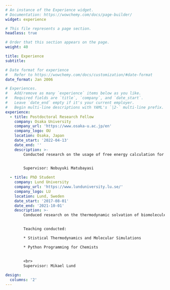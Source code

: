 ```yaml
---
# An instance of the Experience widget.
# Documentation: https://wowchemy.com/docs/page-builder/
widget: experience

# This file represents a page section.
headless: true

# Order that this section appears on the page.
weight: 40

title: Experience
subtitle:

# Date format for experience
#   Refer to https://wowchemy.com/docs/customization/#date-format
date_format: Jan 2006

# Experiences.
#   Add/remove as many `experience` items below as you like.
#   Required fields are `title`, `company`, and `date_start`.
#   Leave `date_end` empty if it's your current employer.
#   Begin multi-line descriptions with YAML's `|2-` multi-line prefix.
experience:
  - title: Postdoctoral Research Fellow
    company: Osaka University
    company_url: 'https://www.osaka-u.ac.jp/en'
    company_logo: OU
    location: Osaka, Japan
    date_start: '2022-04-13'
    date_end: ''
    description: >-
        Conducted research on the usage of free energy calculation for rational modification of molecular matter
        

        Supervisor: Nobuyuki Matubayasi

  - title: PhD Student
    company: Lund University
    company_url: 'https://www.lunduniversity.lu.se/'
    company_logo: LU
    location: Lund, Sweden
    date_start: '2017-08-01'
    date_end: '2021-10-01'
    description: >-
        Conduced research on the thermodynamic solvation of biomolecules in solution using insilico methods
        

        Teaching conducted:

        * Stistical Thermodynamics and Molecular Simulations

        * Python Programming for Chemists
        
        
        <br>  
        Supervisor: Mikael Lund

design:
  columns: '2'
---
```

